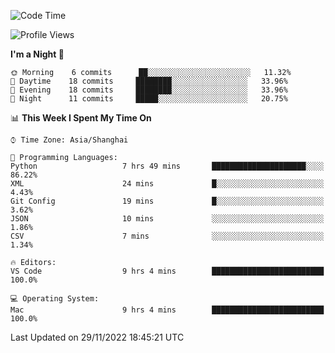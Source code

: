 <!--START_SECTION:waka-->
![Code Time](http://img.shields.io/badge/Code%20Time-31%20hrs%2031%20mins-blue)

![Profile Views](http://img.shields.io/badge/Profile%20Views-0-blue)

**I'm a Night 🦉** 

```text
🌞 Morning    6 commits      ██░░░░░░░░░░░░░░░░░░░░░░░   11.32% 
🌆 Daytime    18 commits     ████████░░░░░░░░░░░░░░░░░   33.96% 
🌃 Evening    18 commits     ████████░░░░░░░░░░░░░░░░░   33.96% 
🌙 Night      11 commits     █████░░░░░░░░░░░░░░░░░░░░   20.75%

```


📊 **This Week I Spent My Time On** 

```text
⌚︎ Time Zone: Asia/Shanghai

💬 Programming Languages: 
Python                   7 hrs 49 mins       █████████████████████░░░░   86.22% 
XML                      24 mins             █░░░░░░░░░░░░░░░░░░░░░░░░   4.43% 
Git Config               19 mins             █░░░░░░░░░░░░░░░░░░░░░░░░   3.62% 
JSON                     10 mins             ░░░░░░░░░░░░░░░░░░░░░░░░░   1.86% 
CSV                      7 mins              ░░░░░░░░░░░░░░░░░░░░░░░░░   1.34%

🔥 Editors: 
VS Code                  9 hrs 4 mins        █████████████████████████   100.0%

💻 Operating System: 
Mac                      9 hrs 4 mins        █████████████████████████   100.0%

```


 Last Updated on 29/11/2022 18:45:21 UTC
<!--END_SECTION:waka-->